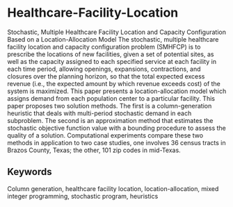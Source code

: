 # Healthcare-Facility-Location
Stochastic, Multiple Healthcare Facility Location and Capacity Configuration Based on a Location-Allocation Model
The stochastic, multiple healthcare facility location and capacity configuration problem (SMHFCP) is to prescribe the locations of new facilities, given a set of potential sites, as well as the capacity assigned to each specified service at each facility in each time period, allowing openings, expansions, contractions, and closures over the planning horizon, so that the total expected excess revenue (i.e., the expected amount by which revenue exceeds cost) of the system is maximized. This paper presents a location-allocation model which assigns demand from each population center to a particular facility. This paper proposes two solution methods. The first is a column-generation heuristic that deals with multi-period stochastic demand in each subproblem. The second is an approximation method that estimates the stochastic objective function value with a bounding procedure to assess the quality of a solution. Computational experiments compare these two methods in application to two case studies, one involves 36 census tracts in Brazos County, Texas; the other, 101 zip codes in mid-Texas.

## Keywords
Column generation, healthcare facility location, location-allocation, mixed integer programming, stochastic program, heuristics
